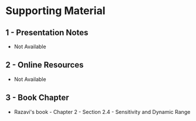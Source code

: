 # Supporting Material

## 1 - Presentation Notes

- Not Available

## 2 - Online Resources

- Not Available

## 3 - Book Chapter

- Razavi's book - Chapter 2 - Section 2.4 - Sensitivity and Dynamic Range
